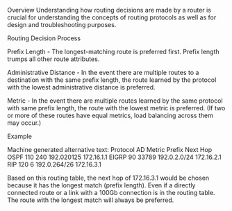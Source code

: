 Overview 
Understanding how routing decisions are made by a router is crucial for understanding the concepts of routing protocols as well as for design and troubleshooting purposes. 
 
Routing Decision Process 
 
Prefix Length - The longest-matching route is preferred first. Prefix length trumps all other route attributes. 
 
Administrative Distance - In the event there are multiple routes to a destination with the same prefix length, the route learned by the protocol with the lowest administrative distance is preferred. 
 
Metric - In the event there are multiple routes learned by the same protocol with same prefix length, the route with the lowest metric is preferred. (If two or more of these routes have equal metrics, load balancing across them may occur.) 
 
Example  
 
Machine generated alternative text:
Protocol
AD
Metric
Prefix
Next Hop
OSPF
110
240
192.020125
172.16.1.1
EIGRP
90
33789
192.0.2.0/24
172.16.2.1
RIP
120
6
192.0.264/26
172.16.3.1
 
Based on this routing table, the next hop of 172.16.3.1 would be chosen because it has the longest match (prefix length).  Even if a directly connected route or a link with a 100Gb connection is in the routing table.  The route with the longest match will always be preferred.   